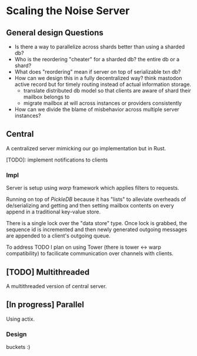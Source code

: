 # Scaling the Noise Server

## General design Questions

* Is there a way to parallelize across shards better than using a sharded db?
* Who is the reordering "cheater" for a sharded db? the entire db or a shard?
* What does "reordering" mean if server on top of serializable txn db?
* How can we design this in a fully decentralized way? think mastodon active record 
but for timely routing instead of actual information storage. 
    * translate distributed db model so that clients are aware of shard their mailbox belongs to
    * migrate mailbox at will across instances or providers consistently
* How can we divide the blame of misbehavior across multiple server instances? 

## Central

A centralized server mimicking our go implementation but in Rust.

[TODO]: implement notifications to clients

### Impl

Server is setup using *warp* framework which applies filters to requests.

Running on top of *PickleDB* because it has "lists" to alleviate overheads of de/serializing and 
getting and then setting mailbox contents on every append in a traditional key-value store.

There is a single lock over the "data store" type. Once lock is grabbed, the sequence id is incremented
and then newly generated outgoing messages are appended to a client's outgoing queue.

To address TODO I plan on using Tower (there is tower <-> warp compatibility) to facilicate communication
over channels with clients.

## [TODO] Multithreaded

A multithreaded version of central server.

## [In progress] Parallel

Using actix.

### Design

buckets :)


